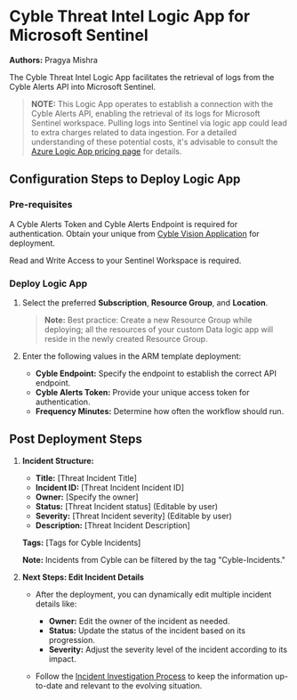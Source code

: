 # Cyble Threat Intel Logic App for Microsoft Sentinel

**Authors:** Pragya Mishra

The Cyble Threat Intel Logic App facilitates the retrieval of logs from the Cyble Alerts API into Microsoft Sentinel.

> **NOTE:** This Logic App operates to establish a connection with the Cyble Alerts API, enabling the retrieval of its logs for Microsoft Sentinel workspace. Pulling logs into Sentinel via logic app could lead to extra charges related to data ingestion. For a detailed understanding of these potential costs, it's advisable to consult the [Azure Logic App pricing page](https://azure.microsoft.com/en-in/pricing/details/logic-apps/) for details.

## Configuration Steps to Deploy Logic App

### Pre-requisites

A Cyble Alerts Token and Cyble Alerts Endpoint is required for authentication. Obtain your unique from [Cyble Vision Application](https://cyble.ai) for deployment.

Read and Write Access to your Sentinel Workspace is required.


### Deploy Logic App

1. Select the preferred **Subscription**, **Resource Group**, and **Location**.
   > **Note:** Best practice: Create a new Resource Group while deploying; all the resources of your custom Data logic app will reside in the newly created Resource Group.

2. Enter the following values in the ARM template deployment:
    - **Cyble Endpoint:** Specify the endpoint to establish the correct API endpoint.
    - **Cyble Alerts Token:** Provide your unique access token for authentication.
    - **Frequency Minutes:** Determine how often the workflow should run.

## Post Deployment Steps

1. **Incident Structure:**

   - **Title:** [Threat Incident Title]
   - **Incident ID:** [Threat Incident Incident ID]
   - **Owner:** [Specify the owner]
   - **Status:** [Threat Incident status] (Editable by user)
   - **Severity:** [Threat Incident severity] (Editable by user)
   - **Description:** [Threat Incident Description]

   **Tags:** [Tags for Cyble Incidents] 

   **Note:** Incidents from Cyble can be filtered by the tag "Cyble-Incidents."

2. **Next Steps: Edit Incident Details**

   - After the deployment, you can dynamically edit multiple incident details like:
     - **Owner:** Edit the owner of the incident as needed.
     - **Status:** Update the status of the incident based on its progression.
     - **Severity:** Adjust the severity level of the incident according to its impact.

   - Follow the [Incident Investigation Process](https://learn.microsoft.com/en-us/azure/sentinel/investigate-incidents) to keep the information up-to-date and relevant to the evolving situation.
